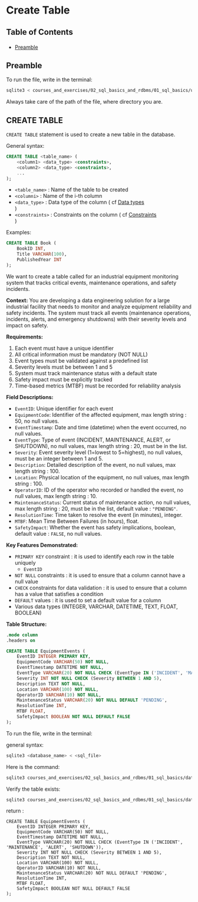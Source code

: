 <h1>Create Table</h1>

<h2>Table of Contents</h2>
<div class="alert alert-block alert-info" style="margin-top: 20px">
  <ul>
    <li><a href="#preamble">Preamble</a></li>
  </ul>
</div>


<h2 id="preamble">Preamble</h2>

To run the file, write in the terminal:

```bash
sqlite3 < courses_and_exercises/02_sql_basics_and_rdbms/01_sql_basics/utils/008_create_table.sql
```

Always take care of the path of the file, where directory you are.

<h2 id="create_table">CREATE TABLE</h2>

`CREATE TABLE` statement is used to create a new table in the database.

General syntax:

```sql
CREATE TABLE <table_name> (
    <column1> <data_type> <constraints>,
    <column2> <data_type> <constraints>,
    ...
);
```

- `<table_name>` : Name of the table to be created
- `<columni>` : Name of the i-th column
- `<data_type>` : Data type of the column ( cf <a href="../00_rdbms/004_data_types.md">Data types</a><br>)
- `<constraints>` : Constraints on the column ( cf <a href="../00_rdbms/005_constraints.md">Constraints</a><br>)

Examples:

```sql
CREATE TABLE Book (
    BookID INT,
    Title VARCHAR(100),
    PublishedYear INT
);
```

We want to create a table called for an industrial equipment monitoring system that tracks critical events, maintenance operations, and safety incidents.

**Context:**
You are developing a data engineering solution for a large industrial facility that needs to monitor and analyze equipment reliability and safety incidents. The system must track all events (maintenance operations, incidents, alerts, and emergency shutdowns) with their severity levels and impact on safety.

**Requirements:**
1. Each event must have a unique identifier
2. All critical information must be mandatory (NOT NULL)
3. Event types must be validated against a predefined list
4. Severity levels must be between 1 and 5
5. System must track maintenance status with a default state
6. Safety impact must be explicitly tracked
7. Time-based metrics (MTBF) must be recorded for reliability analysis

**Field Descriptions:**

- `EventID`: Unique identifier for each event
- `EquipmentCode`: Identifier of the affected equipment, max length string : 50, no null values.
- `EventTimestamp`: Date and time (datetime) when the event occurred, no null values.
- `EventType`: Type of event (INCIDENT, MAINTENANCE, ALERT, or SHUTDOWN), no null values, max length string : 20, must be in the list.
- `Severity`: Event severity level (1=lowest to 5=highest), no null values, must be an integer between 1 and 5.
- `Description`: Detailed description of the event, no null values, max length string : 100.
- `Location`: Physical location of the equipment, no null values, max length string : 100.
- `OperatorID`: ID of the operator who recorded or handled the event, no null values, max length string : 10.
- `MaintenanceStatus`: Current status of maintenance action, no null values, max length string : 20, must be in the list, default value : `"PENDING"`.
- `ResolutionTime`: Time taken to resolve the event (in minutes), integer.
- `MTBF`: Mean Time Between Failures (in hours), float.
- `SafetyImpact`: Whether the event has safety implications, boolean, default value : `FALSE`, no null values.

**Key Features Demonstrated:**

- `PRIMARY KEY` constraint : it is used to identify each row in the table uniquely 
  - `EventID`
- `NOT NULL` constraints : it is used to ensure that a column cannot have a null value
- `CHECK` constraints for data validation : it is used to ensure that a column has a value that satisfies a condition
- `DEFAULT` values : it is used to set a default value for a column
- Various data types (INTEGER, VARCHAR, DATETIME, TEXT, FLOAT, BOOLEAN)

**Table Structure:**
```sql
.mode column 
.headers on

CREATE TABLE EquipmentEvents (
    EventID INTEGER PRIMARY KEY,
    EquipmentCode VARCHAR(50) NOT NULL,
    EventTimestamp DATETIME NOT NULL,
    EventType VARCHAR(20) NOT NULL CHECK (EventType IN ('INCIDENT', 'MAINTENANCE', 'ALERT', 'SHUTDOWN')),
    Severity INT NOT NULL CHECK (Severity BETWEEN 1 AND 5),
    Description TEXT NOT NULL,
    Location VARCHAR(100) NOT NULL,
    OperatorID VARCHAR(10) NOT NULL,
    MaintenanceStatus VARCHAR(20) NOT NULL DEFAULT 'PENDING',
    ResolutionTime INT,
    MTBF FLOAT,
    SafetyImpact BOOLEAN NOT NULL DEFAULT FALSE
);
```

To run the file, write in the terminal:

general syntax:
```bash
sqlite3 <database_name> < <sql_file>
```

Here is the command:

```bash
sqlite3 courses_and_exercises/02_sql_basics_and_rdbms/01_sql_basics/datasets/db/lib_004_industrial_safety.db < courses_and_exercises/02_sql_basics_and_rdbms/01_sql_basics/utils/008_create_table.sql
```

Verify the table exists:
```bash
sqlite3 courses_and_exercises/02_sql_basics_and_rdbms/01_sql_basics/datasets/db/lib_003.db ".schema EquipmentEvents"
```

return :

```
CREATE TABLE EquipmentEvents (
    EventID INTEGER PRIMARY KEY,
    EquipmentCode VARCHAR(50) NOT NULL,
    EventTimestamp DATETIME NOT NULL,
    EventType VARCHAR(20) NOT NULL CHECK (EventType IN ('INCIDENT', 'MAINTENANCE', 'ALERT', 'SHUTDOWN')),
    Severity INT NOT NULL CHECK (Severity BETWEEN 1 AND 5),
    Description TEXT NOT NULL,
    Location VARCHAR(100) NOT NULL,
    OperatorID VARCHAR(10) NOT NULL,
    MaintenanceStatus VARCHAR(20) NOT NULL DEFAULT 'PENDING',
    ResolutionTime INT,
    MTBF FLOAT,
    SafetyImpact BOOLEAN NOT NULL DEFAULT FALSE
);
```


